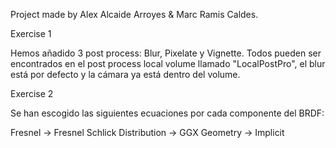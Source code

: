 Project made by Alex Alcaide Arroyes & Marc Ramis Caldes.

Exercise 1

Hemos añadido 3 post process: Blur, Pixelate y Vignette. 
Todos pueden ser encontrados en el post process local volume llamado "LocalPostPro", el blur está por defecto y la cámara ya está dentro del volume.

Exercise 2

Se han escogido las siguientes ecuaciones por cada componente del BRDF:

Fresnel 	-> Fresnel Schlick 
Distribution 	-> GGX
Geometry 	-> Implicit